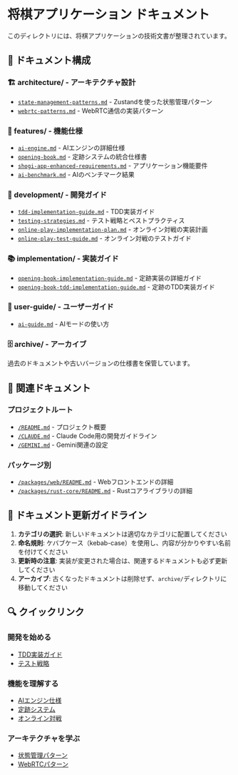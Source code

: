# 将棋アプリケーション ドキュメント

このディレクトリには、将棋アプリケーションの技術文書が整理されています。

## 📁 ドキュメント構成

### 🏗️ architecture/ - アーキテクチャ設計
- [`state-management-patterns.md`](./architecture/state-management-patterns.md) - Zustandを使った状態管理パターン
- [`webrtc-patterns.md`](./architecture/webrtc-patterns.md) - WebRTC通信の実装パターン

### 🚀 features/ - 機能仕様
- [`ai-engine.md`](./features/ai-engine.md) - AIエンジンの詳細仕様
- [`opening-book.md`](./features/opening-book.md) - 定跡システムの統合仕様書
- [`shogi-app-enhanced-requirements.md`](./features/shogi-app-enhanced-requirements.md) - アプリケーション機能要件
- [`ai-benchmark.md`](./ai-benchmark.md) - AIのベンチマーク結果

### 🔧 development/ - 開発ガイド
- [`tdd-implementation-guide.md`](./development/tdd-implementation-guide.md) - TDD実装ガイド
- [`testing-strategies.md`](./development/testing-strategies.md) - テスト戦略とベストプラクティス
- [`online-play-implementation-plan.md`](./development/online-play-implementation-plan.md) - オンライン対戦の実装計画
- [`online-play-test-guide.md`](./development/online-play-test-guide.md) - オンライン対戦のテストガイド

### 📚 implementation/ - 実装ガイド
- [`opening-book-implementation-guide.md`](./implementation/opening-book-implementation-guide.md) - 定跡実装の詳細ガイド
- [`opening-book-tdd-implementation-guide.md`](./implementation/opening-book-tdd-implementation-guide.md) - 定跡のTDD実装ガイド

### 👤 user-guide/ - ユーザーガイド
- [`ai-guide.md`](./user-guide/ai-guide.md) - AIモードの使い方

### 🗄️ archive/ - アーカイブ
過去のドキュメントや古いバージョンの仕様書を保管しています。

## 🔗 関連ドキュメント

### プロジェクトルート
- [`/README.md`](../README.md) - プロジェクト概要
- [`/CLAUDE.md`](../CLAUDE.md) - Claude Code用の開発ガイドライン
- [`/GEMINI.md`](../GEMINI.md) - Gemini関連の設定

### パッケージ別
- [`/packages/web/README.md`](../packages/web/README.md) - Webフロントエンドの詳細
- [`/packages/rust-core/README.md`](../packages/rust-core/README.md) - Rustコアライブラリの詳細

## 📝 ドキュメント更新ガイドライン

1. **カテゴリの選択**: 新しいドキュメントは適切なカテゴリに配置してください
2. **命名規則**: ケバブケース（kebab-case）を使用し、内容が分かりやすい名前を付けてください
3. **更新時の注意**: 実装が変更された場合は、関連するドキュメントも必ず更新してください
4. **アーカイブ**: 古くなったドキュメントは削除せず、`archive/`ディレクトリに移動してください

## 🔍 クイックリンク

### 開発を始める
- [TDD実装ガイド](./development/tdd-implementation-guide.md)
- [テスト戦略](./development/testing-strategies.md)

### 機能を理解する
- [AIエンジン仕様](./features/ai-engine.md)
- [定跡システム](./features/opening-book.md)
- [オンライン対戦](./development/online-play-implementation-plan.md)

### アーキテクチャを学ぶ
- [状態管理パターン](./architecture/state-management-patterns.md)
- [WebRTCパターン](./architecture/webrtc-patterns.md)